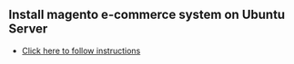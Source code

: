 
## Install magento e-commerce system on Ubuntu Server

* [Click here to follow instructions](https://github.com/balbarak/docs/tree/master/magento)
